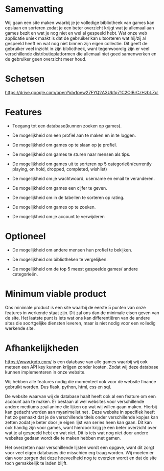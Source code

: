 # Samenvatting

Wij gaan een site maken waarbij je je volledige bibliotheek van games kan opslaan en sorteren zodat je een beter overzicht krijgt wat je allemaal aan games bezit en wat je nog niet en wel al gespeeld hebt. Wat onze web applicatie uniek maakt is dat de gebruiker kan uitsorteren wat hij/zij al gespeeld heeft en wat nog niet binnen zijn eigen collectie. Dit geeft de gebruiker veel inzicht in zijn bibliotheek, want tegenwoordig zijn er veel verschillende distributieplatformen die allemaal niet goed samenwerken en de gebruiker geen overzicht meer houd.

# Schetsen

https://drive.google.com/open?id=1pew27FYQ2A3Ubfq71C2OlBrCzHzbLZul

# Features

- Toegang tot een database(kunnen zoeken op games).

- De mogelijkheid om een profiel aan te maken en in te loggen.

- De mogelijkheid om games op te slaan op je profiel.

- De mogelijkheid om games te sturen naar mensen als tips.

- De mogelijkheid om games uit te sorteren op 5 categorieën(currently playing, on hold, dropped, completed, wishlist)

- De mogelijkheid om je wachtwoord, username en email te veranderen.

- De mogelijkheid om games een cijfer te geven.

- De mogelijkheid om in de tabellen te sorteren op rating.

- De mogelijkheid om games op te zoeken.

- De mogelijkheid om je account te verwijderen

# Optioneel

- De mogelijkheid om andere mensen hun profiel te bekijken.

- De mogelijkheid om bibliotheken te vergelijken.

- De mogelijkheid om de top 5 meest gespeelde games/ andere categorieën.

# Minimum viable product

Ons minimale product is een site waarbij de eerste 5 punten van onze features in werkende staat zijn. Dit zal ons dan de minimale eisen geven van de site. Het laatste punt is iets wat ons kan differentiëren van de andere sites die soortgelijke diensten leveren, maar is niet nodig voor een volledig werkende site.

# Afhankelijkheden

https://www.igdb.com/ is een database van alle games waarbij wij ook meteen een API key kunnen krijgen zonder kosten. Zodat wij deze database kunnen implementeren in onze website.

Wij hebben alle features nodig die momenteel ook voor de website finance gebruikt worden.  Dus flask, python, html, css en sql.

De website waarvan wij de database haalt heeft ook al een feature om een account aan te maken.  Er bestaan al wel websites voor verschillende andere mediums zoal anime die lijken op wat wij willen gaan maken. Hierbij kan gedacht worden aan myanimelist.net . Deze website in specifiek heeft het zo gemaakt dat je de verschillende titels onder verschillende kopjes kan zetten zodat je beter door je eigen lijst van series heen kan gaan. Dit kan ook handig zijn voor games, want hierdoor krijg je een beter overzicht over wat je al gespeeld hebt en wat niet. Dit is iets wat nog niet door andere websites gedaan wordt die te maken hebben met gamen.

Het overzetten naar verschillende lijsten wordt een opgave, want dit zorgt voor veel eigen databases die misschien erg traag worden. Wij moeten er dan voor zorgen dat deze hoeveelheid nog te overzien wordt en dat de site toch gemakkelijk te laden blijft.


